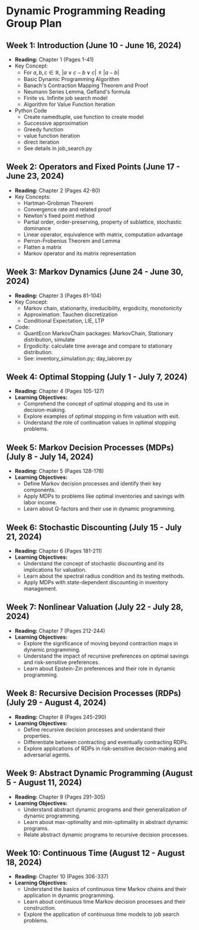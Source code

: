# Dynamic Programming Reading Group Plan

## Week 1: Introduction (June 10 - June 16, 2024)
- **Reading:** Chapter 1 (Pages 1-41)
- Key Concept:
  - For $a,b,c \in\mathbb{R}$, $|a\vee c - b\vee c|\le |a-b|$
  - Basic Dynamic Programming Algorithm
  - Banach's Contraction Mapping Theorem and Proof
  - Neumann Series Lemma, Gelfand's formula
  - Finite vs. Infinite job search model
  - Algorithm for Value Function Iteration
- Python Code
  - Create namedtuple, use function to create model
  - Successive approximation
  - Greedy function
  - value function iteration
  - direct iteration 
  - See details in job_search.py

## Week 2: Operators and Fixed Points (June 17 - June 23, 2024)
- **Reading:** Chapter 2 (Pages 42-80)
- Key Concepts:
  - Hartman-Grobman Theorem
  - Convergence rate and related proof
  - Newton's fixed point method
  - Partial order, order-preserving, property of sublattice, stochastic dominance
  - Linear operator, equivalence with matrix, computation advantage
  - Perron-Frobenius Theorem and Lemma
  - Flatten a matrix
  - Markov operator and its matrix representation

## Week 3: Markov Dynamics (June 24 - June 30, 2024)
- **Reading:** Chapter 3 (Pages 81-104)
- Key Concept:
   - Markov chain, stationarity, irreducibility, ergodicity, monotonicity
   - Approximation: Tauchen discretization
   - Conditional Expectation, LIE, LTP
- Code:
   - QuantEcon MarkovChain packages: MarkovChain, Stationary distribution, simulate
   - Ergodicity: calculate time average and compare to stationary distribution.
   - See: inventory_simulation.py; day_laborer.py

## Week 4: Optimal Stopping (July 1 - July 7, 2024)
- **Reading:** Chapter 4 (Pages 105-127)
- **Learning Objectives:**
  - Comprehend the concept of optimal stopping and its use in decision-making.
  - Explore examples of optimal stopping in firm valuation with exit.
  - Understand the role of continuation values in optimal stopping problems.

## Week 5: Markov Decision Processes (MDPs) (July 8 - July 14, 2024)
- **Reading:** Chapter 5 (Pages 128-178)
- **Learning Objectives:**
  - Define Markov decision processes and identify their key components.
  - Apply MDPs to problems like optimal inventories and savings with labor income.
  - Learn about Q-factors and their use in dynamic programming.

## Week 6: Stochastic Discounting (July 15 - July 21, 2024)
- **Reading:** Chapter 6 (Pages 181-211)
- **Learning Objectives:**
  - Understand the concept of stochastic discounting and its implications for valuation.
  - Learn about the spectral radius condition and its testing methods.
  - Apply MDPs with state-dependent discounting in inventory management.

## Week 7: Nonlinear Valuation (July 22 - July 28, 2024)
- **Reading:** Chapter 7 (Pages 212-244)
- **Learning Objectives:**
  - Explore the significance of moving beyond contraction maps in dynamic programming.
  - Understand the impact of recursive preferences on optimal savings and risk-sensitive preferences.
  - Learn about Epstein-Zin preferences and their role in dynamic programming.

## Week 8: Recursive Decision Processes (RDPs) (July 29 - August 4, 2024)
- **Reading:** Chapter 8 (Pages 245-290)
- **Learning Objectives:**
  - Define recursive decision processes and understand their properties.
  - Differentiate between contracting and eventually contracting RDPs.
  - Explore applications of RDPs in risk-sensitive decision-making and adversarial agents.

## Week 9: Abstract Dynamic Programming (August 5 - August 11, 2024)
- **Reading:** Chapter 9 (Pages 291-305)
- **Learning Objectives:**
  - Understand abstract dynamic programs and their generalization of dynamic programming.
  - Learn about max-optimality and min-optimality in abstract dynamic programs.
  - Relate abstract dynamic programs to recursive decision processes.

## Week 10: Continuous Time (August 12 - August 18, 2024)
- **Reading:** Chapter 10 (Pages 306-337)
- **Learning Objectives:**
  - Understand the basics of continuous time Markov chains and their application in dynamic programming.
  - Learn about continuous time Markov decision processes and their construction.
  - Explore the application of continuous time models to job search problems.
